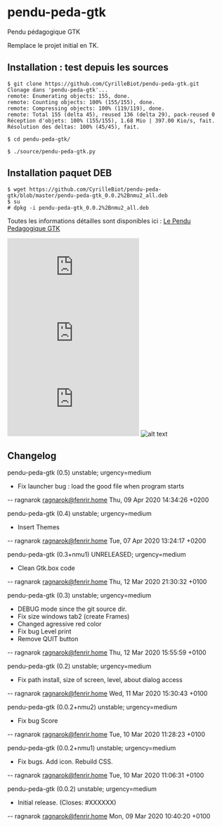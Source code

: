 # pendu-peda-gtk
Pendu pédagogique GTK

Remplace le projet initial en TK.

## Installation : test depuis les sources
```
$ git clone https://github.com/CyrilleBiot/pendu-peda-gtk.git
Clonage dans 'pendu-peda-gtk'...
remote: Enumerating objects: 155, done.
remote: Counting objects: 100% (155/155), done.
remote: Compressing objects: 100% (119/119), done.
remote: Total 155 (delta 45), reused 136 (delta 29), pack-reused 0
Réception d'objets: 100% (155/155), 1.68 Mio | 397.00 Kio/s, fait.
Résolution des deltas: 100% (45/45), fait.

$ cd pendu-peda-gtk/

$ ./source/pendu-peda-gtk.py
```

## Installation paquet DEB
```
$ wget https://github.com/CyrilleBiot/pendu-peda-gtk/blob/master/pendu-peda-gtk_0.0.2%2Bnmu2_all.deb
$ su
# dpkg -i pendu-peda-gtk_0.0.2%2Bnmu2_all.deb
```

Toutes les informations détailles sont disponibles ici :
<a href="https://cbiot.fr/dokuwiki/doku.php?id=python:pendu-peda-gtk" target="_blank">Le Pendu Pedagogique GTK</a>

![alt text](https://cbiot.fr/dokuwiki/lib/exe/fetch.php?w=800&tok=ba8746&media=python:2020-03-10_11-45.png)
![alt text](https://cbiot.fr/dokuwiki/lib/exe/fetch.php?w=800&tok=08827a&media=python:2020-03-10_11-49.png)
![alt text](https://cbiot.fr/dokuwiki/lib/exe/fetch.php?w=800&tok=6f60b8&media=python:2020-03-12_16-10.png)
![alt text](https://cbiot.fr/dokuwiki/_media/python:2020-04-07_13-33.png)

## Changelog

pendu-peda-gtk (0.5) unstable; urgency=medium

  * Fix launcher bug : load the good file when program starts

 -- ragnarok <ragnarok@fenrir.home>  Thu, 09 Apr 2020 14:34:26 +0200

pendu-peda-gtk (0.4) unstable; urgency=medium
 
  * Insert Themes

 -- ragnarok <ragnarok@fenrir.home>  Tue, 07 Apr 2020 13:24:17 +0200

pendu-peda-gtk (0.3+nmu1) UNRELEASED; urgency=medium

  * Clean Gtk.box code

 -- ragnarok <ragnarok@fenrir.home>  Thu, 12 Mar 2020 21:30:32 +0100

pendu-peda-gtk (0.3) unstable; urgency=medium

  * DEBUG mode since the git source dir. 
  * Fix size windows tab2 (create Frames)
  * Changed agressive red color
  * Fix bug Level print
  * Remove QUIT button


 -- ragnarok <ragnarok@fenrir.home>  Thu, 12 Mar 2020 15:55:59 +0100

pendu-peda-gtk (0.2) unstable; urgency=medium

  * Fix path install, size of screen, level, about dialog access

 -- ragnarok <ragnarok@fenrir.home>  Wed, 11 Mar 2020 15:30:43 +0100

pendu-peda-gtk (0.0.2+nmu2) unstable; urgency=medium

  * Fix bug Score 

 -- ragnarok <ragnarok@fenrir.home>  Tue, 10 Mar 2020 11:28:23 +0100

pendu-peda-gtk (0.0.2+nmu1) unstable; urgency=medium

  * Fix bugs. Add icon. Rebuild CSS. 

 -- ragnarok <ragnarok@fenrir.home>  Tue, 10 Mar 2020 11:06:31 +0100

pendu-peda-gtk (0.0.2) unstable; urgency=medium

  * Initial release. (Closes: #XXXXXX)

 -- ragnarok <ragnarok@fenrir.home>  Mon, 09 Mar 2020 10:40:20 +0100
